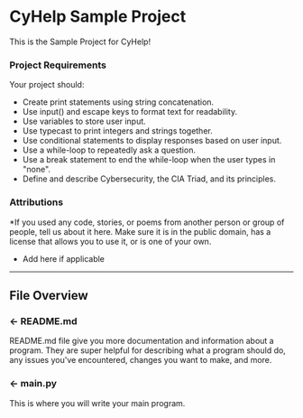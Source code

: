 # CyHelp Sample Project

This is the Sample Project for CyHelp!

### Project Requirements
Your project should:
- Create print statements using string concatenation.
- Use input() and escape keys to format text for readability.
- Use variables to store user input.
- Use typecast to print integers and strings together.
- Use conditional statements to display responses based on user input.
- Use a while-loop to repeatedly ask a question.
- Use a break statement to end the while-loop when the user types in "none".
- Define and describe Cybersecurity, the CIA Triad, and its principles.

###  Attributions
*If you used any code, stories, or poems from another person or group of people, tell us about it here. Make sure it is in the public domain, has a license that allows you to use it, or is one of your own. 
- Add here if applicable

---

## File Overview

### ← README.md

README.md file give you more documentation and information about a program. They are super helpful for describing what a program should do, any issues you've encountered, changes you want to make, and more. 

### ← main.py
This is where you will write your main program.